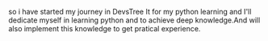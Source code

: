 so i have started my journey in DevsTree It for my python learning and I'll dedicate myself in learning python and to achieve deep knowledge.And will also implement this knowledge to get pratical experience.
